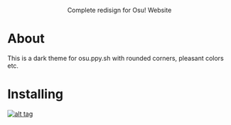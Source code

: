 <div align="center">
  <img src="https://izuki.s-ul.eu/M0MCv2Xj" alt="">
</div>
<br>
<div align="center"">
  Complete redisign for Osu! Website
</div>

# About

This is a dark theme for osu.ppy.sh with rounded corners, pleasant colors etc.

# Installing

[![alt tag](https://img.shields.io/badge/Install%20directly%20with-Stylus-%233daee9?style=for-the-badge)](https://userstyles.world/style/21467/osudark-theme)
